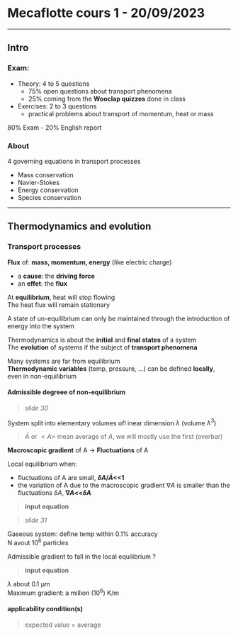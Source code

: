 # Mecaflotte cours 1 - 20/09/2023

------------------

## Intro

### Exam:
- Theory: 4 to 5 questions
    - 75% open questions about transport phenomena
    - 25% coming from the **Wooclap quizzes** done in class
- Exercises: 2 to 3 questions
    - practical problems about transport of momentum, heat or mass

80% Exam - 20% English report  

### About

4 governing equations in transport processes
- Mass conservation
- Navier-Stokes
- Energy conservation
- Species conservation

----------------------

## Thermodynamics and evolution

### Transport processes

**Flux** of: **mass, momentum, energy** (like electric charge)  

- a **cause**: the **driving force**
- an **effet**: the **flux**

At **equilibrium**, heat will stop flowing  
The heat flux will remain stationary  

A state of un-equilibrium can only be maintained through the introduction of energy into the system  

Thermodynamics is about the **initial** and **final states** of a system  
The **evolution** of systems if the subject of **transport phenomena**  

Many systems are far from equilibrium  
**Thermodynamic variables** (temp, pressure, ...) can be defined **locally**, even in non-equilibrium  

#### Admissible degreee of non-equilibrium

> _slide 30_  

System split into elementary volumes ofl inear dimension $\lambda$ (volume $\lambda^3$)

> $\bar{A}$ or $<A>$ mean average of $A$, we will mostly use the first (overbar)  

**Macroscopic gradient** of A -> **Fluctuations** of A  

Local equilibrium when:
- fluctuations of A are small, **$\delta A/\bar{A}$<<1**
- the variation of A due to the macroscopic gradient $\nabla A$ is smaller than the fluctuations $\delta A$, **$\nabla A$<<$\delta A$**  

> **input equation**

> _slide 31_  

Gaseous system: define temp within 0.1% accuracy  
N avout $10^6$ particles

Admissible gradient to fall in the local equilibrium ?  

> **input equation**

$\lambda$ about 0.1 µm  
Maximum gradient: a million ($10^6$) K/m  

#### applicability condition(s)

> expected value = average









